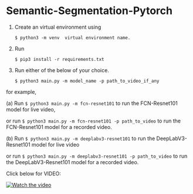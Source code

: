 # Semantic-Segmentation-Pytorch
1.  Create an virtual environment using
	```
	$ python3 -m venv  virtual environment name.
	```
2.  Run 
	```
	$ pip3 install -r requirements.txt
	```
3.  Run either of the below of your choice.
	```
	$ python3 main.py -m model_name -p path_to_video_if_any
	```
for example,

(a)  Run
	```
	$ python3 main.py -m fcn-resnet101
	```
to run the FCN-Resnet101 model for live video, 

or run
     	```
     	$ python3 main.py -m fcn-resnet101 -p path_to_video
	```
to run the FCN-Resnet101 model for a recorded video.

(b)  Run
	```
	$ python3 main.py -m deeplabv3-resnet101
	```
to run the DeepLabV3-Resnet101 model for live video

or run
	```
     	$ python3 main.py -m deeplabv3-resnet101 -p path_to_video
	```
to run the DeepLabV3-Resnet101 model for a recorded video.


Click below for VIDEO:

[![Watch the video](https://img.youtube.com/vi/Zh-Ws4peAs0/sddefault.jpg)](https://youtu.be/Zh-Ws4peAs0)
